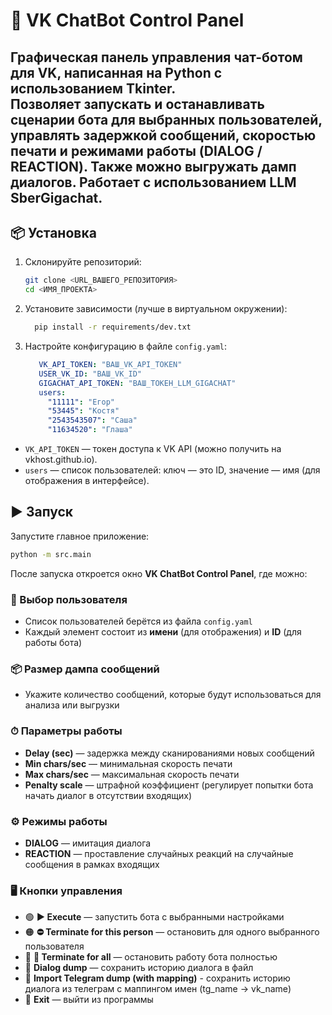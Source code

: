 # 🎯 VK ChatBot Control Panel

Графическая панель управления чат-ботом для **VK**, написанная на Python с использованием **Tkinter**.  
Позволяет запускать и останавливать сценарии бота для выбранных пользователей, управлять задержкой сообщений, скоростью печати и режимами работы (DIALOG / REACTION). Также можно выгружать дамп диалогов.
Работает с использованием LLM SberGigachat.
---

## 📦 Установка

1. Склонируйте репозиторий:
   ```bash
   git clone <URL_ВАШЕГО_РЕПОЗИТОРИЯ>
   cd <ИМЯ_ПРОЕКТА>

2. Установите зависимости (лучше в виртуальном окружении):
   ```bash
     pip install -r requirements/dev.txt
   ```
   
3. Настройте конфигурацию в файле `config.yaml`:
   ```yaml
      VK_API_TOKEN: "ВАШ_VK_API_TOKEN"
      USER_VK_ID: "ВАШ_VK_ID"
      GIGACHAT_API_TOKEN: "ВАШ_ТОКЕН_LLM_GIGACHAT"
      users:
        "11111": "Егор"
        "53445": "Костя"
        "2543543507": "Саша"
        "11634520": "Глаша"
   
   ```
* `VK_API_TOKEN` — токен доступа к VK API (можно получить на vkhost.github.io).
* `users` — список пользователей: ключ — это ID, значение — имя (для отображения в интерфейсе).

## ▶ Запуск

Запустите главное приложение:
   ```bash
   python -m src.main
   ```

После запуска откроется окно **VK ChatBot Control Panel**, где можно:

### 🎯 Выбор пользователя
- Список пользователей берётся из файла `config.yaml`
- Каждый элемент состоит из **имени** (для отображения) и **ID** (для работы бота)

### 📦 Размер дампа сообщений
- Укажите количество сообщений, которые будут использоваться для анализа или выгрузки

### ⏱ Параметры работы
- **Delay (sec)** — задержка между сканированиями новых сообщений 
- **Min chars/sec** — минимальная скорость печати  
- **Max chars/sec** — максимальная скорость печати  
- **Penalty scale** — штрафной коэффициент (регулирует попытки бота начать диалог в отсутствии входящих)

### ⚙ Режимы работы
- **DIALOG** — имитация диалога  
- **REACTION** — проставление случайных реакций на случайные сообщения в рамках входящих 

### 🖥 Кнопки управления
- 🟢 **▶ Execute** — запустить бота с выбранными настройками  
- 🟠 **⛔ Terminate for this person** — остановить для одного выбранного пользователя  
- 🔴 **🛑 Terminate for all** — остановить работу бота полностью  
- 💾 **Dialog dump** — сохранить историю диалога в файл  
- 📂 **Import Telegram dump (with mapping)** - сохранить историю диалога из телеграм с маппингом имен (tg_name -> vk_name)
- 🚪 **Exit** — выйти из программы  
